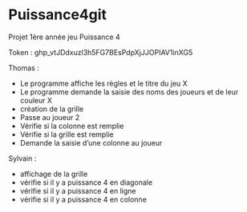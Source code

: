 # Puissance4git
Projet 1ère année jeu Puissance 4


Token : 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

Thomas : 
- Le programme affiche les règles et le titre du jeu  X
- Le programme demande la saisie des noms des joueurs et de leur couleur	X
- création de la grille
- Passe au joueur 2
- Vérifie si la colonne est remplie
- Vérifie si la grille est remplie
- Demande la saisie d’une colonne au joueur

Sylvain : 
- affichage de la grille
- vérifie si il y a puissance 4 en diagonale
- vérifie si il y a puissance 4 en ligne
- vérifie si il y a puissance 4 en colonne
